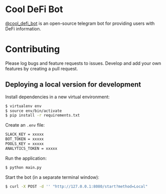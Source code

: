 # Cool DeFi Bot

[@cool_defi_bot](https://t.me/cool_defi_bot) is an open-source telegram bot for providing users with DeFi information.

# Contributing

Please log bugs and feature requests to issues. Develop and add your own features by creating a pull request.

## Deploying a local version for development

Install dependencies in a new virtual environment:

```bash
$ virtualenv env
$ source env/bin/activate
$ pip install -r requirements.txt
```

Create an `.env` file:

```bash
SLACK_KEY = xxxxx
BOT_TOKEN = xxxxx
POOLS_KEY = xxxxx
ANALYTICS_TOKEN = xxxxx
```

Run the application:

```bash
$ python main.py
```

Start the bot (in a separate terminal window):

```bash
$ curl -X POST -d '' "http://127.0.0.1:8080/start?method=Local"
```
